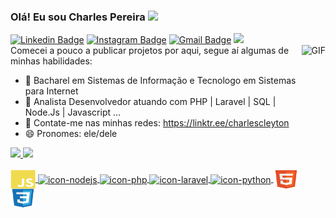 ### Olá! Eu sou Charles Pereira <img src="https://raw.githubusercontent.com/aemmadi/aemmadi/master/wave.gif" width="30px">
[![Linkedin Badge](https://img.shields.io/badge/-charlescleyton-blue?style=flat-square&logo=Linkedin&logoColor=white&link=https://www.linkedin.com/in/charlescleyton/)](https://www.linkedin.com/in/charlescleyton/)
[![Instagram Badge](https://img.shields.io/badge/-charlescleyton-purple?style=flat-square&logo=instagram&logoColor=white&link=https://instagram.com/charlescleyton/)](https://instagram.com/charlescleyton)
[![Gmail Badge](https://img.shields.io/badge/-charles.pereira.ti@gmail.com-c14438?style=flat-square&logo=Gmail&logoColor=white&link=mailto:charles.pereira.ti@gmail.com)](mailto:charles.pereira.ti@gmail.com)
![](https://komarev.com/ghpvc/?username=charlescleyton)<br>
<img align="right" height="150px" alt="GIF" src="https://mir-s3-cdn-cf.behance.net/project_modules/hd/06f21a161921919.63cd7887d0a70.gif" />
Comecei a pouco a publicar projetos por aqui, segue aí algumas de minhas habilidades:
- 🌱 Bacharel em Sistemas de Informação e Tecnologo em Sistemas para Internet
- 🔭 Analista Desenvolvedor atuando com PHP | Laravel | SQL | Node.Js | Javascript ...
- 👯 Contate-me nas minhas redes: https://linktr.ee/charlescleyton
- 😄 Pronomes: ele/dele

<div>
  <a href="https://github.com/charlescleyton">
  <img height="180em" src="https://github-readme-stats.vercel.app/api?username=charlescleyton&show_icons=true&theme=transparent&include_all_commits=true&count_private=true"/>
  <img height="180em" src="https://github-readme-stats.vercel.app/api/top-langs/?username=charlescleyton&layout=compact&langs_count=7&theme=transparent"/>
</div>
<br><div style="display: inline_block">
  <img align="center" alt="icon-js" height="30" width="40" src="https://raw.githubusercontent.com/devicons/devicon/master/icons/javascript/javascript-plain.svg">
  <img align="center" alt="icon-nodejs" height="30" width="40" src="https://cdn.jsdelivr.net/gh/devicons/devicon/icons/nodejs/nodejs-original.svg">
  <img align="center" alt="icon-php" height="30" width="40" src="https://cdn.jsdelivr.net/gh/devicons/devicon@latest/icons/php/php-original.svg" />
  <img align="center" alt="icon-laravel" height="30" width="40" src="https://cdn.jsdelivr.net/gh/devicons/devicon@latest/icons/laravel/laravel-original.svg">
  <img align="center" alt="icon-python" height="30" width="40" src="https://cdn.jsdelivr.net/gh/devicons/devicon@latest/icons/python/python-original.svg">
  <img align="center" alt="icon-html" height="30" width="40" src="https://raw.githubusercontent.com/devicons/devicon/master/icons/html5/html5-original.svg">
  <img align="center" alt="icon-css" height="30" width="40" src="https://raw.githubusercontent.com/devicons/devicon/master/icons/css3/css3-original.svg">    
</div>
